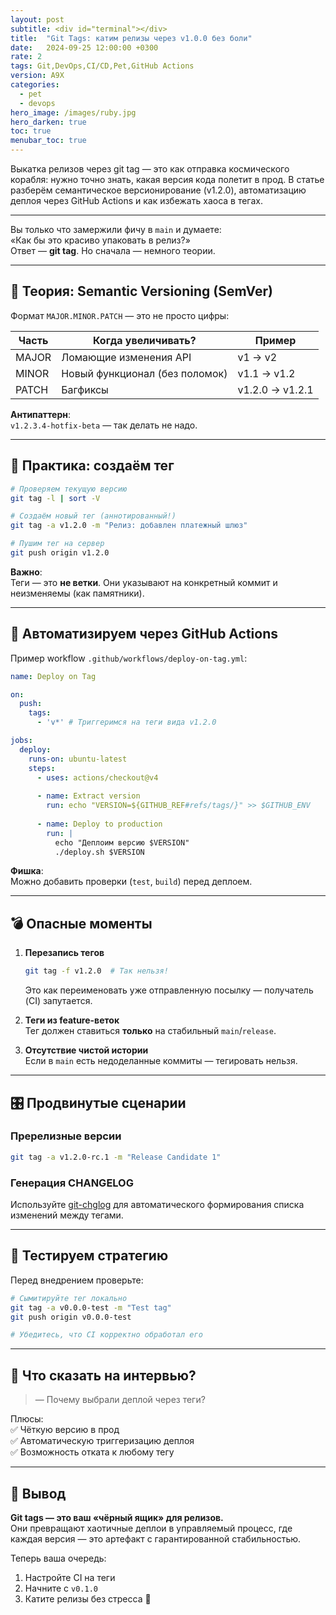 ```yaml
---
layout: post
subtitle: <div id="terminal"></div>
title:  "Git Tags: катим релизы через v1.0.0 без боли"
date:   2024-09-25 12:00:00 +0300
rate: 2
tags: Git,DevOps,CI/CD,Pet,GitHub Actions
version: A9X
categories:
  - pet
  - devops
hero_image: /images/ruby.jpg
hero_darken: true
toc: true
menubar_toc: true
---
```

Выкатка релизов через git tag — это как отправка космического корабля: нужно точно знать, какая версия кода полетит в прод. В статье разберём семантическое версионирование (v1.2.0), автоматизацию деплоя через GitHub Actions и как избежать хаоса в тегах.

---
Вы только что замержили фичу в `main` и думаете:  
«Как бы это красиво упаковать в релиз?»  
Ответ — **git tag**. Но сначала — немного теории.

---

## 🧠 Теория: Semantic Versioning (SemVer)

Формат `MAJOR.MINOR.PATCH` — это не просто цифры:

| Часть   | Когда увеличивать?               | Пример          |
|---------|----------------------------------|-----------------|
| MAJOR   | Ломающие изменения API           | v1 → v2         |
| MINOR   | Новый функционал (без поломок)   | v1.1 → v1.2     |
| PATCH   | Багфиксы                         | v1.2.0 → v1.2.1 |

**Антипаттерн**:  
`v1.2.3.4-hotfix-beta` — так делать не надо.

---

## 🔧 Практика: создаём тег

```bash
# Проверяем текущую версию
git tag -l | sort -V

# Создаём новый тег (аннотированный!)
git tag -a v1.2.0 -m "Релиз: добавлен платежный шлюз"

# Пушим тег на сервер
git push origin v1.2.0
```

**Важно**:  
Теги — это **не ветки**. Они указывают на конкретный коммит и неизменяемы (как памятники).

---

## 🤖 Автоматизируем через GitHub Actions

Пример workflow `.github/workflows/deploy-on-tag.yml`:

```yaml
name: Deploy on Tag

on:
  push:
    tags:
      - 'v*' # Триггеримся на теги вида v1.2.0

jobs:
  deploy:
    runs-on: ubuntu-latest
    steps:
      - uses: actions/checkout@v4
      
      - name: Extract version
        run: echo "VERSION=${GITHUB_REF#refs/tags/}" >> $GITHUB_ENV
      
      - name: Deploy to production
        run: |
          echo "Деплоим версию $VERSION"
          ./deploy.sh $VERSION
```

**Фишка**:  
Можно добавить проверки (`test`, `build`) перед деплоем.

---

## 💣 Опасные моменты

1. **Перезапись тегов**  
   ```bash
   git tag -f v1.2.0  # Так нельзя!
   ```
   Это как переименовать уже отправленную посылку — получатель (CI) запутается.

2. **Теги из feature-веток**  
   Тег должен ставиться **только** на стабильный `main`/`release`.

3. **Отсутствие чистой истории**  
   Если в `main` есть недоделанные коммиты — тегировать нельзя.

---

## 🎛️ Продвинутые сценарии

### Пререлизные версии
```bash
git tag -a v1.2.0-rc.1 -m "Release Candidate 1"
```

### Генерация CHANGELOG
Используйте [git-chglog](https://github.com/git-chglog/git-chglog) для автоматического формирования списка изменений между тегами.

---

## 🧪 Тестируем стратегию

Перед внедрением проверьте:
```bash
# Сымитируйте тег локально
git tag -a v0.0.0-test -m "Test tag"
git push origin v0.0.0-test

# Убедитесь, что CI корректно обработал его
```

---

## 🎤 Что сказать на интервью?

> — Почему выбрали деплой через теги?  

Плюсы:  
✅ Чёткую версию в прод  
✅ Автоматическую триггеризацию деплоя  
✅ Возможность отката к любому тегу  

---

## 🧾 Вывод

**Git tags — это ваш «чёрный ящик» для релизов.**  
Они превращают хаотичные деплои в управляемый процесс, где каждая версия — это артефакт с гарантированной стабильностью.  

Теперь ваша очередь:  
1. Настройте CI на теги  
2. Начните с `v0.1.0`  
3. Катите релизы без стресса 🚀  
